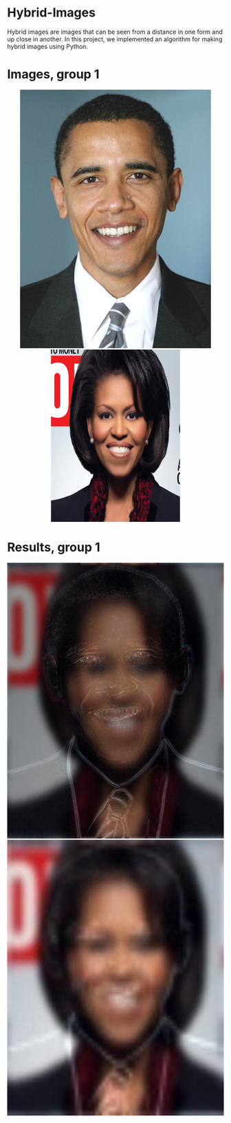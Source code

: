 # Hybrid-Images
Hybrid images are images that can be seen from a distance in one form and up close in another. In this project, we implemented an algorithm for making hybrid images using Python.

# Images, group 1
<p align="center">
  <img width="444" height="600" src="./outputs/1/q4_01_near.jpg">
  <img width="300" height="400" src="./outputs/1/q4_02_far.jpg">
</p>

# Results, group 1
<p align="center">
  <img width="640" height="640" src="./outputs/1/Q4_14_hybrid_near.jpg">
  <img width="640" height="640" src="./outputs/1/Q4_15_hybrid_far.jpg">
</p>


